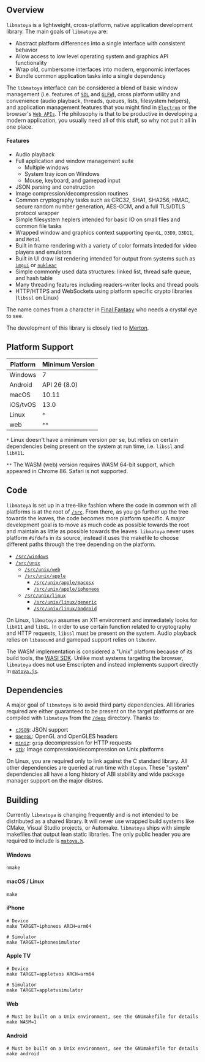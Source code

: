 ## Overview

`libmatoya` is a lightweight, cross-platform, native application development library. The main goals of `libmatoya` are:
- Abstract platform differences into a single interface with consistent behavior
- Allow access to low level operating system and graphics API functionality
- Wrap old, cumbersome interfaces into modern, ergonomic interfaces
- Bundle common application tasks into a single dependency

The `libmatoya` interface can be considered a blend of basic window management (i.e. features of [`SDL`](https://github.com/libsdl-org/SDL) and [`GLFW`](https://github.com/glfw/glfw)), cross platform utility and convenience (audio playback, threads, queues, lists, filesystem helpers), and application management features that you might find in [`Electron`](https://github.com/electron/electron) or the browser's [`Web APIs`](https://developer.mozilla.org/en-US/docs/Web/API). THe philosophy is that to be productive in developing a modern application, you usually need all of this stuff, so why not put it all in one place.

#### Features
- Audio playback
- Full application and window management suite
    - Multiple windows
	- System tray icon on Windows
    - Mouse, keyboard, and gamepad input
- JSON parsing and construction
- Image compression/decompression routines
- Common cryptography tasks such as CRC32, SHA1, SHA256, HMAC, secure random number generation, AES-GCM, and a full TLS/DTLS protocol wrapper
- Simple filesystem heplers intended for basic IO on small files and common file tasks
- Wrapped window and graphics context supporting `OpenGL`, `D3D9`, `D3D11`, and `Metal`
- Built in frame rendering with a variety of color formats inteded for video players and emulators
- Built in UI draw list rendering intended for output from systems such as [`imgui`](https://github.com/ocornut/imgui) or [`nuklear`](https://github.com/Immediate-Mode-UI/Nuklear)
- Simple commonly used data structures: linked list, thread safe queue, and hash table
- Many threading features including readers-writer locks and thread pools
- HTTP/HTTPS and WebSockets using platform specific crypto libraries (`libssl` on Linux)

The name comes from a character in [Final Fantasy](https://en.wikipedia.org/wiki/Final_Fantasy_(video_game)) who needs a crystal eye to see.

The development of this library is closely tied to [Merton](https://github.com/matoya/merton).

## Platform Support

| Platform | Minimum Version |
| -------- | --------------- |
| Windows  | 7               |
| Android  | API 26 (8.0)    |
| macOS    | 10.11           |
| iOS/tvOS | 13.0            |
| Linux    | `*`             |
| web      | `**`            |

`*` Linux doesn't have a minimum version per se, but relies on certain dependencies being present on the system at run time, i.e. `libssl` and `libX11`.

`**` The WASM (web) version requires WASM 64-bit support, which appeared in Chrome 86. Safari is not supported.

## Code

`libmatoya` is set up in a tree-like fashion where the code in common with all platforms is at the root of [`/src`](/src). From there, as you go further up the tree towards the leaves, the code becomes more platform specific. A major development goal is to move as much code as possible towards the root and maintain as little as possible towards the leaves. `libmatoya` never uses platform `#ifdef`s in its source, instead it uses the makefile to choose different paths through the tree depending on the platform.

- [`/src/windows`](/src/windows)
- [`/src/unix`](/src/unix)
    - [`/src/unix/web`](/src/unix/web)
    - [`/src/unix/apple`](/src/unix/apple)
        - [`/src/unix/apple/macosx`](/src/unix/apple/macosx)
        - [`/src/unix/apple/iphoneos`](/src/unix/apple/macosx)
    - [`/src/unix/linux`](/src/unix/linux)
        - [`/src/unix/linux/generic`](/src/unix/linux/generic)
        - [`/src/unix/linux/android`](/src/unix/linux/android)

On Linux, `libmatoya` assumes an X11 environment and immediately looks for `libX11` and `libGL`. In order to use certain function related to cryptography and HTTP requests, `libssl` must be present on the system. Audio playback relies on `libasound` and gamepad support relies on `libudev`.

The WASM implementation is considered a "Unix" platform because of its build tools, the [WASI SDK](https://github.com/WebAssembly/wasi-sdk). Unlike most systems targeting the browser, `libmatoya` does not use Emscripten and instead implements support directly in [`matoya.js`](/src/unix/web/matoya.js).

## Dependencies

A major goal of `libmatoya` is to avoid third party dependencies. All libraries required are either guaranteed to be present on the target platforms or are compiled with `libmatoya` from the [`/deps`](/deps) directory. Thanks to:

- [`cJSON`](https://github.com/DaveGamble/cJSON): JSON support
- [`OpenGL`](https://github.com/KhronosGroup/OpenGL-Registry): OpenGL and OpenGLES headers
- [`miniz`](https://github.com/richgel999/miniz): `gzip` decompression for HTTP requests
- [`stb`](https://github.com/nothings/stb): Image compression/decompression on Unix platforms

On Linux, you are required only to link against the C standard library. All other dependencies are queried at run time with `dlopen`. These "system" dependencies all have a long history of ABI stability and wide package manager support on the major distros.

## Building

Currently `libmatoya` is changing frequently and is not intended to be distributed as a shared library. It will never use wrapped build systems like CMake, Visual Studio projects, or Automake. `libmatoya` ships with simple makefiles that output lean static libraries. The only public header you are required to include is [`matoya.h`](/src/matoya.h).

#### Windows
```shell
nmake
```
#### macOS / Linux
```shell
make
```
#### iPhone
```shell
# Device
make TARGET=iphoneos ARCH=arm64

# Simulator
make TARGET=iphonesimulator
```
#### Apple TV
```shell
# Device
make TARGET=appletvos ARCH=arm64

# Simulator
make TARGET=appletvsimulator
```
#### Web
```shell
# Must be built on a Unix environment, see the GNUmakefile for details
make WASM=1
```
#### Android
```shell
# Must be built on a Unix environment, see the GNUmakefile for details
make android
```
